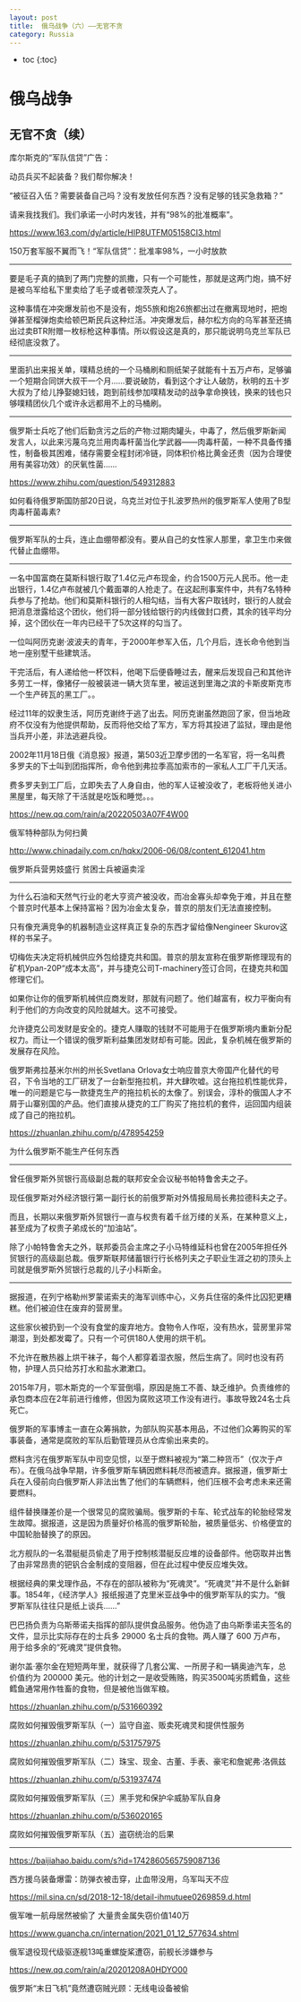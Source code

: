 ```yaml
---
layout: post
title:  俄乌战争（六）——无官不贪
category: Russia 
---
```


* toc
{:toc}

# 俄乌战争

## 无官不贪（续）

库尔斯克的“军队信贷”广告：

动员兵买不起装备？我们帮你解决！

“被征召入伍？需要装备自己吗？没有发放任何东西？没有足够的钱买急救箱？”

请来我找我们。我们承诺一小时内发钱，并有“98%的批准概率”。

https://www.163.com/dy/article/HIP8UTFM05158CI3.html

150万套军服不翼而飞！“军队信贷”：批准率98%，一小时放款

---

要是毛子真的搞到了两门完整的凯撒，只有一个可能性，那就是这两门炮，搞不好是被乌军给私下里卖给了毛子或者顿涅茨克人了。

这种事情在冲突爆发前也不是没有，炮55旅和炮26旅都出过在撤离现地时，把炮弹甚至榴弹炮卖给顿巴斯民兵这种烂活。冲突爆发后，赫尔松方向的乌军甚至还搞出过卖BTR附赠一枚标枪这种事情。所以假设这是真的，那只能说明乌克兰军队已经彻底没救了。

---

里面扒出来报关单，噗精总统的一个马桶刷和厕纸架子就能有十五万卢布，足够骗一个短期合同饼大叔干一个月……要说破防，看到这个才让人破防，秋明的五十岁大叔为了给儿挣娶媳妇钱，跑到前线参加噗精发动的战争拿命换钱，换来的钱也只够噗精团伙几个或许永远都用不上的马桶刷。

---

俄罗斯士兵吃了他们后勤贪污之后的产物:过期肉罐头，中毒了，然后俄罗斯新闻发言人，以此来污蔑乌克兰用肉毒杆菌当化学武器——肉毒杆菌，一种不具备传播性，制备极其困难，储存需要全程封闭冷链，同体积价格比黄金还贵（因为合理使用有美容功效）的厌氧性菌……

https://www.zhihu.com/question/549312883

如何看待俄罗斯国防部20日说，乌克兰对位于扎波罗热州的俄罗斯军人使用了B型肉毒杆菌毒素?

---

俄罗斯军队的士兵，连止血绷带都没有。要从自己的女性家人那里，拿卫生巾来做代替止血绷带。

---

一名中国富商在莫斯科银行取了1.4亿元卢布现金，约合1500万元人民币。他一走出银行，1.4亿卢布就被几个戴面罩的人抢走了。在这起刑事案件中，共有7名特种兵参与了抢劫。他们和莫斯科银行的人相勾结，当有大客户取钱时，银行的人就会把消息泄露给这个团伙，他们将一部分钱给银行的内线做封口费，其余的钱平均分掉，这个团伙在一年内已经干了5次这样的勾当了。

一位叫阿历克谢·波波夫的青年，于2000年参军入伍，几个月后，连长命令他到当地一座别墅干些建筑活。

干完活后，有人递给他一杯饮料，他喝下后便昏睡过去，醒来后发现自己和其他许多劳工一样，像猪仔一般被装进一辆大货车里，被运送到里海之滨的卡斯皮斯克市一个生产砖瓦的黑工厂。。

经过11年的奴隶生活，阿历克谢终于逃了出去。阿历克谢虽然跑回了家，但当地政府不仅没有为他提供帮助，反而将他交给了军方，军方将其投进了监狱，理由是他当兵开小差，非法逃避兵役。

2002年11月18日俄《消息报》报道，第503近卫摩步团的一名军官，将一名叫费多罗夫的下士叫到团指挥所，命令他到弗拉季高加索市的一家私人工厂干几天活。

费多罗夫到工厂后，立即失去了人身自由，他的军人证被没收了，老板将他关进小黑屋里，每天除了干活就是吃饭和睡觉。。。

https://new.qq.com/rain/a/20220503A07F4W00

俄军特种部队为何扫黄

http://www.chinadaily.com.cn/hqkx/2006-06/08/content_612041.htm

俄罗斯兵营男妓盛行 贫困士兵被逼卖淫

---

为什么石油和天然气行业的老大亨资产被没收，而冶金寡头却幸免于难，并且在整个普京时代基本上保持富裕？因为冶金太复杂，普京的朋友们无法直接控制。

只有像充满竞争的机器制造业这样真正复杂的东西才留给像Nengineer Skurov这样的书呆子。

切梅佐夫决定将机械供应外包给捷克共和国。普京的朋友宣称在俄罗斯修理现有的矿机Урал-20Р“成本太高”，并与捷克公司T-machinery签订合同，在捷克共和国修理它们。

如果你让你的俄罗斯机械供应商发财，那就有问题了。他们越富有，权力平衡向有利于他们的方向改变的风险就越大。这不可接受。

允许捷克公司发财是安全的。捷克人赚取的钱财不可能用于在俄罗斯境内重新分配权力。而让一个错误的俄罗斯利益集团发财却有可能。因此，复杂机械在俄罗斯的发展存在风险。

俄罗斯弗拉基米尔州的州长Svetlana Orlova女士响应普京大帝国产化替代的号召，下令当地的工厂研发了一台新型拖拉机，并大肆吹嘘。这台拖拉机性能优异，唯一的问题是它与一款捷克生产的拖拉机长的太像了。别误会，淳朴的俄国人才不屑于山寨别国的产品。他们直接从捷克的工厂购买了拖拉机的套件，运回国内组装成了自己的拖拉机。

https://zhuanlan.zhihu.com/p/478954259

为什么俄罗斯不能生产任何东西

---

曾任俄罗斯外贸银行高级副总裁的联邦安全会议秘书帕特鲁舍夫之子。

现任俄罗斯对外经济银行第一副行长的前俄罗斯对外情报局局长弗拉德科夫之子。

而且，长期以来俄罗斯外贸银行一直与权贵有着千丝万缕的关系，在某种意义上，甚至成为了权贵子弟成长的“加油站”。

除了小帕特鲁舍夫之外，联邦委员会主席之子小马特维延科也曾在2005年担任外贸银行的高级副总裁。俄罗斯联邦储蓄银行行长格列夫之子职业生涯之初的顶头上司就是俄罗斯外贸银行总裁的儿子小科斯金。

---

据报道，在列宁格勒州罗蒙诺索夫的海军训练中心，义务兵住宿的条件比囚犯更糟糕。他们被迫住在废弃的营房里。

这些家伙被扔到一个没有食堂的废弃地方。食物令人作呕，没有热水，营房里非常潮湿，到处都发霉了。只有一个可供180人使用的烘干机。

不允许在散热器上烘干袜子，每个人都穿着湿衣服，然后生病了。同时也没有药物，护理人员只给苏打水和盐水漱漱口。

2015年7月，鄂木斯克的一个军营倒塌，原因是施工不善、缺乏维护。负责维修的承包商本应在2年前进行维修，但因为腐败这项工作没有进行。事故导致24名士兵死亡。

俄罗斯的军事博主一直在众筹捐款，为部队购买基本用品，不过他们众筹购买的军事装备，通常是腐败的军队后勤管理员从仓库偷出来卖的。

燃料贪污在俄罗斯军队中司空见惯，以至于燃料被视为“第二种货币”（仅次于卢布）。在俄乌战争早期，许多俄罗斯车辆因燃料耗尽而被遗弃。据报道，俄罗斯士兵在入侵前向白俄罗斯人非法出售了他们的车辆燃料，他们压根不会考虑未来还需要燃料。

组件替换赚差价是一个很常见的腐败骗局。俄罗斯的卡车、轮式战车的轮胎经常发生故障。据报道，这是因为质量好价格高的俄罗斯轮胎，被质量低劣、价格便宜的中国轮胎替换了的原因。

北方舰队的一名潜艇艇员偷走了用于控制核潜艇反应堆的设备部件。他窃取并出售了由非常昂贵的钯钒合金制成的变阻器，但在此过程中使反应堆失效。

根据经典的果戈理作品，不存在的部队被称为“死魂灵”。“死魂灵”并不是什么新鲜事。1854年，《经济学人》报纸报道了克里米亚战争中的俄罗斯军队的实力。“俄罗斯军队往往只是纸上谈兵……”

巴巴扬负责为乌斯蒂诺夫指挥的部队提供食品服务。他伪造了由乌斯季诺夫签名的文件，显示比实际存在的士兵多 29000 名士兵的食物。两人赚了 600 万卢布，用于给多余的“死魂灵”提供食物。

谢尔盖·塞尔金在短短两年里，就获得了几套公寓、一所房子和一辆奥迪汽车，总价值约为 200000 美元。他的计划之一是收受贿赂，购买3500吨劣质鳕鱼，这些鳕鱼通常用作牲畜的食物，但是被他当做军粮。

https://zhuanlan.zhihu.com/p/531660392

腐败如何摧毁俄罗斯军队（一）监守自盗、贩卖死魂灵和提供性服务

https://zhuanlan.zhihu.com/p/531757975

腐败如何摧毁俄罗斯军队（二）珠宝、现金、古董、手表、豪宅和詹妮弗·洛佩兹

https://zhuanlan.zhihu.com/p/531937474

腐败如何摧毁俄罗斯军队（三）黑手党和保护伞威胁军队自身

https://zhuanlan.zhihu.com/p/536020165

腐败如何摧毁俄罗斯军队（五）盗窃统治的后果

---

https://baijiahao.baidu.com/s?id=1742860565759087136

西方援乌装备爆雷：防弹衣被击穿，止血带没用，乌军叫天不应

https://mil.sina.cn/sd/2018-12-18/detail-ihmutuee0269859.d.html

俄军唯一航母居然被偷了 大量贵金属失窃价值140万

https://www.guancha.cn/internation/2021_01_12_577634.shtml

俄军退役现代级驱逐舰13吨重螺旋桨遭窃，前舰长涉嫌参与

https://new.qq.com/rain/a/20201208A0HDYO00

俄罗斯“末日飞机”竟然遭窃贼光顾：无线电设备被偷
